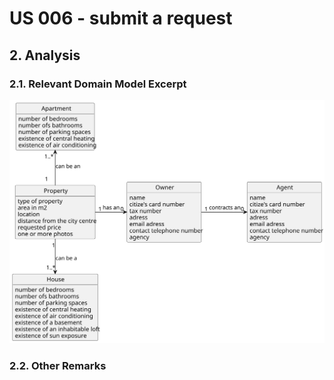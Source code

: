# US 006 - submit a request

## 2. Analysis

### 2.1. Relevant Domain Model Excerpt 

![Domain Model](svg/us004-domain-model.svg)

### 2.2. Other Remarks

